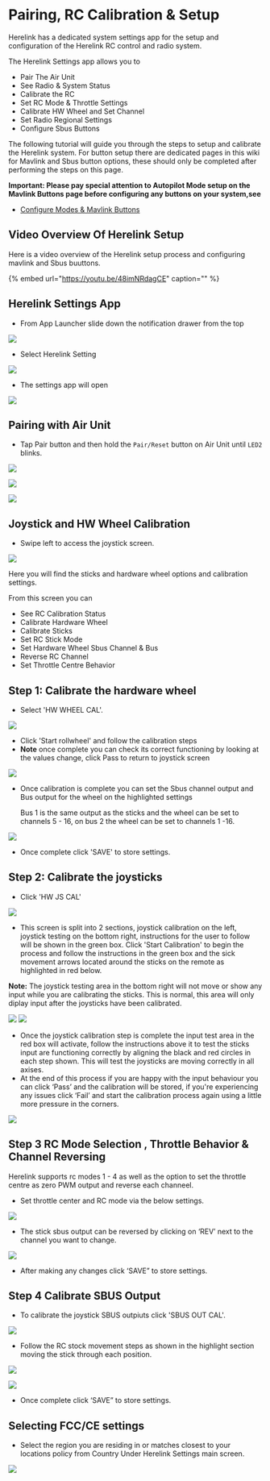 # Pairing, RC Calibration & Setup

Herelink has a dedicated system settings app for the setup and configuration of the Herelink RC control and radio system.

The Herelink Settings app allows you to

* Pair The Air Unit 
* See Radio & System Status
* Calibrate the RC
* Set RC Mode & Throttle Settings 
* Calibrate HW Wheel and Set Channel
* Set Radio Regional Settings
* Configure Sbus Buttons

The following tutorial will guide you through the steps to setup and calibrate the Herelink system. For button setup there are dedicated pages in this wiki for Mavlink and Sbus button options, these should only be completed after performing the steps on this page.

**Important: Please pay special attention to Autopilot Mode setup on the Mavlink Buttons page before configuring any buttons on your system,see**

* [Configure Modes & Mavlink Buttons](mavlink_buttons.md)

## Video Overview Of Herelink Setup

Here is a video overview of the Herelink setup process and configuring mavlink and Sbus buuttons.

{% embed url="https://youtu.be/48imNRdagCE" caption="" %}

## Herelink Settings App

* From App Launcher slide down the notification drawer from the top

![](../../.gitbook/assets/home-screen.png)

* Select Herelink Setting 

![](../../.gitbook/assets/settings-app%20%281%29%20%281%29.jpg)

* The settings app will open 

![](../../.gitbook/assets/settings101%20%281%29.png)

## Pairing with Air Unit

* Tap Pair button and then hold the `Pair/Reset` button on Air Unit until `LED2` blinks.

![](../../.gitbook/assets/settings101%20%281%29.png)

![](../../.gitbook/assets/image%20%2810%29%20%281%29%20%281%29.png)

![](../../.gitbook/assets/image%20%287%29%20%282%29%20%282%29.png)

## Joystick and HW Wheel Calibration

* Swipe left to access the joystick screen.

![](../../.gitbook/assets/Stick_screen.jpg)

Here you will find the sticks and hardware wheel options and calibration settings.

From this screen you can

* See RC Calibration Status 
* Calibrate Hardware Wheel
* Calibrate Sticks
* Set RC Stick Mode
* Set Hardware Wheel Sbus Channel & Bus
* Reverse RC Channel
* Set Throttle Centre Behavior

## Step 1: Calibrate the hardware wheel

* Select 'HW WHEEL CAL'.

![](../../.gitbook/assets/wheel_cal.jpg)

* Click 'Start rollwheel'  and follow the calibration steps
* **Note** once complete you can check its correct functioning by looking at the values change, click Pass to return to joystick screen

![](../../.gitbook/assets/hw-wheel.png)

* Once calibration is complete you can set the Sbus channel output and Bus output for the wheel on the highlighted settings

  Bus 1 is the same output as the sticks and the wheel can be set to channels 5 - 16, on bus 2 the wheel can be set to channels 1 -16. 

![](../../.gitbook/assets/Wheel_ch.jpg)

* Once complete click 'SAVE' to store settings. 

## Step 2: Calibrate the joysticks

* Click 'HW JS CAL'

![](../../.gitbook/assets/Stick_cal.jpg)

* This screen is split into 2 sections, joystick calibration on the left, joystick testing on the bottom right, instructions for the user to follow will be shown in the green box.  Click 'Start Calibration' to begin the process and follow the instructions in the green box  and the sick movement arrows located around the sticks on the remote as highlighted in red below.

**Note:** The joystick testing area in the bottom right will not move or show any input while you are calibrating the sticks. This is normal, this area will only diplay input after the joysticks have been calibrated.

![](../../.gitbook/assets/joystick-cal1.jpg) ![](../../.gitbook/assets/joystick-testnote.jpg)

* Once the joystick calibration step is complete the input test area in the red box will activate, follow the instructions above it to test the sticks input are functioning correctly by aligning the black and red circles in each step shown. This will test the joysticks are moving correctly in all axises.
* At the end of this process if you are happy with the input behaviour you can click ‘Pass’ and the calibration will be stored, if you're experiencing any issues click ‘Fail’ and start the calibration process again using a little more pressure in the corners.

![](../../.gitbook/assets/joystick-test.jpg)

## Step 3 RC Mode Selection , Throttle Behavior & Channel Reversing

Herelink supports rc modes 1 - 4 as well as the option to set the throttle centre as zero PWM output and reverse each channeel.

* Set throttle center and RC mode via the below settings. 

![](../../.gitbook/assets/Rc_mode.jpg)

* The stick sbus output can be reversed by clicking on ‘REV’ next to the channel you want to change.

![](../../.gitbook/assets/Channel_rev.jpg)

* After making any changes click ‘SAVE” to store settings. 

## Step 4 Calibrate SBUS Output

* To calibrate the joystick SBUS outpiuts click 'SBUS OUT CAL'. 

![](../../.gitbook/assets/Sbus_cal.jpg)

* Follow the RC stock movement steps as shown in the highlight section moving the stick through each position.

![](../../.gitbook/assets/Sbus_cal2.png)

![](../../.gitbook/assets/Sbus_cal1.jpg)

* Once complete click ‘SAVE” to store settings. 

## **Selecting FCC/CE settings**

* Select the region you are residing in or matches closest to your locations policy from Country Under Herelink Settings main screen.

![](../../.gitbook/assets/image%20%286%29%20%281%29%20%281%29.png)

